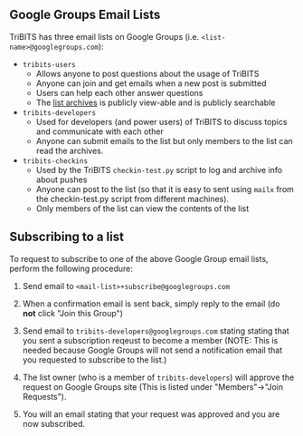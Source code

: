 ##  Google Groups Email Lists

TriBITS has three email lists on Google Groups (i.e. `<list-name>@googlegroups.com`):
* `tribits-users`
  - Allows anyone to post questions about the usage of TriBITS
  - Anyone can join and get emails when a new post is submitted
  - Users can help each other answer questions
  - The [list archives](https://groups.google.com/forum/#!forum/tribits-users) is publicly view-able and is publicly searchable
* `tribits-developers`
  - Used for developers (and power users) of TriBITS to discuss topics and communicate with each other
  - Anyone can submit emails to the list but only members to the list can read the archives.
* `tribits-checkins`
  - Used by the TriBITS `checkin-test.py` script to log and archive info about pushes
  - Anyone can post to the list (so that it is easy to sent using `mailx` from the checkin-test.py script from different machines).
  - Only members of the list can view the contents of the list

## Subscribing to a list

To request to subscribe to one of the above Google Group email lists, perform the following procedure:

1. Send email to `<mail-list>+subscribe@googlegroups.com`

2. When a confirmation email is sent back, simply reply to the email (do **not** click "Join this Group")

3. Send email to `tribits-developers@googlegroups.com` stating stating that you sent a subscription reqeust to become a member (NOTE: This is needed because Google Groups will not send a notification email that you requested to subscribe to the list.)

4. The list owner (who is a member of `tribits-developers`) will approve the request on Google Groups site (This is listed under "Members"->"Join Requests").

5. You will an email stating that your request was approved and you are now subscribed.








